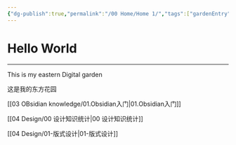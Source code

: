 ```yaml
---
{"dg-publish":true,"permalink":"/00 Home/Home 1/","tags":["gardenEntry"]}
---
```


# Hello World
---
This is my eastern Digital garden 

这是我的东方花园

[[03 OBsidian knowledge/01.Obsidian入门\|01.Obsidian入门]]

[[04 Design/00 设计知识统计\|00 设计知识统计]]

[[04 Design/01-版式设计\|01-版式设计]]


